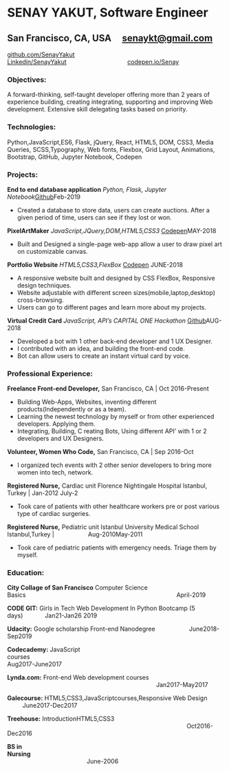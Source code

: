 
 # SENAY YAKUT, Software Engineer 
## San Francisco, CA, USA &nbsp;&nbsp;&nbsp;  senaykt@gmail.com

[github.com/SenayYakut](https://github.com/SenayYakut)&nbsp;&nbsp;&nbsp;&nbsp;&nbsp;&nbsp;&nbsp;&nbsp;&nbsp;&nbsp;&nbsp;&nbsp;&nbsp;&nbsp;&nbsp;&nbsp;&nbsp;&nbsp;&nbsp;&nbsp;&nbsp;&nbsp;&nbsp;&nbsp;&nbsp;&nbsp;&nbsp;&nbsp;&nbsp;&nbsp;&nbsp;&nbsp;&nbsp;&nbsp;&nbsp;
[Linkedin/SenayYakut](https://www.linkedin.com/in/senaykt/)&nbsp;&nbsp;&nbsp;&nbsp;&nbsp;&nbsp;&nbsp;&nbsp;&nbsp;&nbsp;&nbsp;&nbsp;&nbsp;&nbsp;&nbsp;&nbsp;&nbsp;&nbsp;&nbsp;&nbsp;&nbsp;&nbsp;&nbsp;&nbsp;&nbsp;&nbsp;&nbsp;&nbsp;&nbsp;&nbsp;&nbsp;&nbsp;&nbsp;&nbsp;&nbsp; 
[codepen.io/Senay](https://codepen.io/Shenay/pen/PeaNpV)


### __Objectives:__

A forward-thinking, self-taught developer offering more than 2 years of experience building, creating integrating, supporting and improving Web development. Extensive skill delegating tasks based on priority.

### __Technologies:__

Python,JavaScript,ES6, Flask, jQuery, React, HTML5, DOM, CSS3, Media Queries, SCSS,Typography, Web fonts, Flexbox, Grid Layout, Animations, Bootstrap, GitHub, Jupyter Notebook, Codepen

### __Projects:__

__End to end database application__ 
*Python, Flask, Jupyter Notebook*[Github](https://github.com/SenayYakut/End_to_end_database_application)Feb-2019

* Created a database to store data, users can create auctions. After a given period of time, users can see if they lost or won. 

__PixelArtMaker__ *JavaScript,JQuery,DOM,HTML5,CSS3* [Codepen](https://codepen.io/Shenay/pen/BrdMNo)MAY-2018

* Built and Designed a single-page web-app allow a user to draw pixel art on customizable canvas.

__Portfolio Website__ *HTML5,CSS3,FlexBox* [Codepen](https://codepen.io/Shenay/pen/PeaNpV) JUNE-2018 

* A responsive website built and designed by CSS FlexBox, Responsive design techniques.
* Website adjustable with different screen sizes(mobile,laptop,desktop) cross-browsing.
* Users can go to different pages and learn more about my projects.

__Virtual Credit Card__ *JavaScript, API’s CAPITAL ONE Hackathon* [Github](https://github.com/SenayYakut/sundayJam)AUG-2018 

* Developed a bot with 1 other back-end developer and 1 UX Designer.
* I contributed with an idea, and building the front-end code.
* Bot can allow users to create an instant virtual card by voice.

### __Professional Experience:__

__Freelance Front-end Developer,__ San Francisco, CA | Oct 2016-Present

* Building Web-Apps, Websites, inventing different products(Independently or as a team).
* Learning the newest technology by myself or from other experienced developers. Applying them.
* Integrating, Building, C​​ reating Bots, Using different API’ with 1 or 2 developers and UX Designers.

__Volunteer, Women Who Code,__ San Francisco, CA | Sep 2016-Oct 

* I organized tech events with 2 other senior developers to bring more women into tech, network.

__Registered Nurse,__ Cardiac unit Florence Nightingale Hospital Istanbul, Turkey | Jan-2012 July-2

* Took care of patients with other healthcare workers pre or post various type of cardiac surgeries.

__Registered Nurse,__ Pediatric unit Istanbul University Medical School Istanbul,Turkey | &nbsp;&nbsp;&nbsp;&nbsp;&nbsp;&nbsp;&nbsp;&nbsp;&nbsp;&nbsp;&nbsp;&nbsp;&nbsp;&nbsp;&nbsp;&nbsp;&nbsp;&nbsp;&nbsp;Aug-2010May-2011

* Took care of pediatric patients with emergency needs. Triage them by myself.

### __Education:__

__City Collage of San Francisco__&nbsp;Computer Science Basics&nbsp;&nbsp;&nbsp;&nbsp;&nbsp;&nbsp;&nbsp;&nbsp;&nbsp;&nbsp;&nbsp;&nbsp;&nbsp;&nbsp;&nbsp;&nbsp;&nbsp;&nbsp;&nbsp;&nbsp;&nbsp;&nbsp;&nbsp;&nbsp;&nbsp;&nbsp;&nbsp;&nbsp;&nbsp;&nbsp;&nbsp;&nbsp;&nbsp;&nbsp;&nbsp;&nbsp;&nbsp;&nbsp;&nbsp;&nbsp;&nbsp;&nbsp;&nbsp;&nbsp;&nbsp;&nbsp;&nbsp;&nbsp;&nbsp;&nbsp;&nbsp;&nbsp;&nbsp;&nbsp;&nbsp;&nbsp;&nbsp;&nbsp;&nbsp;&nbsp;&nbsp;&nbsp;&nbsp;&nbsp;&nbsp;&nbsp;&nbsp;&nbsp;&nbsp;&nbsp;&nbsp;&nbsp;&nbsp;&nbsp;&nbsp;&nbsp;&nbsp;&nbsp;&nbsp;&nbsp;&nbsp;&nbsp;&nbsp;&nbsp;&nbsp;&nbsp;&nbsp;&nbsp;&nbsp;April-2019

__CODE GIT:__&nbsp;Girls in Tech Web Development In Python Bootcamp (5 days)&nbsp;&nbsp;&nbsp;&nbsp;&nbsp;&nbsp;&nbsp;&nbsp;&nbsp;&nbsp;&nbsp;&nbsp;&nbsp;Jan21-Jan26 2019

__Udacity:__&nbsp;Google scholarship Front-end Nanodegree&nbsp;&nbsp;&nbsp;&nbsp;&nbsp;&nbsp;&nbsp;&nbsp;&nbsp;&nbsp;&nbsp;&nbsp;&nbsp;&nbsp;&nbsp;&nbsp;&nbsp;&nbsp;&nbsp;&nbsp;June2018-Sep2019

__Codecademy:__&nbsp;JavaScript courses&nbsp;&nbsp;&nbsp;&nbsp;&nbsp;&nbsp;&nbsp;&nbsp;&nbsp;&nbsp;&nbsp;&nbsp;&nbsp;&nbsp;&nbsp;&nbsp;&nbsp;&nbsp;&nbsp;&nbsp;&nbsp;&nbsp;&nbsp;&nbsp;&nbsp;&nbsp;&nbsp;&nbsp;&nbsp;&nbsp;&nbsp;&nbsp;&nbsp;&nbsp;&nbsp;&nbsp;&nbsp;&nbsp;&nbsp;&nbsp;&nbsp;&nbsp;&nbsp;&nbsp;&nbsp;&nbsp;&nbsp;&nbsp;&nbsp;&nbsp;&nbsp;&nbsp;&nbsp;&nbsp;&nbsp;&nbsp;&nbsp;&nbsp;&nbsp;&nbsp;&nbsp;&nbsp;&nbsp;&nbsp;&nbsp;&nbsp;&nbsp;&nbsp;&nbsp;&nbsp;&nbsp;&nbsp;&nbsp;&nbsp;&nbsp;&nbsp;&nbsp;&nbsp;&nbsp;&nbsp;&nbsp;&nbsp;&nbsp;&nbsp;&nbsp;&nbsp;&nbsp;&nbsp;&nbsp;&nbsp;&nbsp;&nbsp;&nbsp;&nbsp;&nbsp;&nbsp;&nbsp;&nbsp;&nbsp;&nbsp;&nbsp;&nbsp;&nbsp;&nbsp;&nbsp;&nbsp;&nbsp;&nbsp;&nbsp;&nbsp;&nbsp;&nbsp;&nbsp;&nbsp;Aug2017-June2017

__Lynda.com:__&nbsp;Front-end Web development courses  &nbsp;&nbsp;&nbsp;&nbsp;&nbsp;&nbsp;&nbsp;&nbsp;&nbsp;&nbsp;&nbsp;&nbsp;&nbsp;&nbsp;&nbsp;&nbsp;&nbsp;&nbsp;&nbsp;&nbsp;&nbsp;&nbsp;&nbsp;&nbsp;&nbsp;&nbsp;&nbsp;&nbsp;&nbsp;&nbsp;&nbsp;&nbsp;&nbsp;&nbsp;&nbsp;&nbsp;&nbsp;&nbsp;&nbsp;&nbsp;&nbsp;&nbsp;&nbsp;&nbsp;&nbsp;&nbsp;&nbsp;&nbsp;&nbsp;&nbsp;&nbsp;&nbsp;&nbsp;&nbsp;&nbsp;&nbsp;&nbsp;&nbsp;&nbsp;&nbsp;&nbsp;&nbsp;&nbsp;&nbsp;&nbsp;&nbsp;&nbsp;&nbsp;&nbsp;&nbsp;&nbsp;&nbsp;&nbsp;&nbsp;&nbsp;&nbsp;&nbsp;&nbsp;&nbsp;&nbsp;&nbsp;&nbsp;&nbsp;&nbsp;&nbsp;&nbsp;&nbsp;&nbsp;Jan2017-May2017

__Galecourse:__&nbsp;HTML5,CSS3,JavaScriptcourses,Responsive Web Design &nbsp;&nbsp;&nbsp;&nbsp;&nbsp;&nbsp;&nbsp;&nbsp;&nbsp;June2017-Dec2017 

__Treehouse:__&nbsp;IntroductionHTML5,CSS3  &nbsp;&nbsp;&nbsp;&nbsp;&nbsp;&nbsp;&nbsp;&nbsp;&nbsp;&nbsp;&nbsp;&nbsp;&nbsp;&nbsp;&nbsp;&nbsp;&nbsp;&nbsp;&nbsp;&nbsp;&nbsp;&nbsp;&nbsp;&nbsp;&nbsp;&nbsp;&nbsp;&nbsp;&nbsp;&nbsp;&nbsp;&nbsp;&nbsp;&nbsp;&nbsp;&nbsp;&nbsp;&nbsp;&nbsp;&nbsp;&nbsp;&nbsp;&nbsp;&nbsp;&nbsp;&nbsp;&nbsp;&nbsp;&nbsp;&nbsp;&nbsp;&nbsp;&nbsp;&nbsp;&nbsp;&nbsp;&nbsp;&nbsp;&nbsp;&nbsp;&nbsp;&nbsp;&nbsp;&nbsp;&nbsp;&nbsp;&nbsp;&nbsp;&nbsp;&nbsp;&nbsp;&nbsp;&nbsp;&nbsp;&nbsp;&nbsp;&nbsp;&nbsp;&nbsp;&nbsp;&nbsp;&nbsp;&nbsp;&nbsp;&nbsp;&nbsp;&nbsp;&nbsp;&nbsp;&nbsp;&nbsp;&nbsp;&nbsp;&nbsp;&nbsp;&nbsp;&nbsp;&nbsp;&nbsp;&nbsp;&nbsp;&nbsp;&nbsp;&nbsp;&nbsp;&nbsp;Oct2016-Dec2016

__BS in Nursing__&nbsp;&nbsp;&nbsp;&nbsp;&nbsp;&nbsp;&nbsp;&nbsp;&nbsp;&nbsp;&nbsp;&nbsp;&nbsp;&nbsp;&nbsp;&nbsp;&nbsp;&nbsp;&nbsp;&nbsp;&nbsp;&nbsp;&nbsp;&nbsp;&nbsp;&nbsp;&nbsp;&nbsp;&nbsp;&nbsp;&nbsp;&nbsp;&nbsp;&nbsp;&nbsp;&nbsp;&nbsp;&nbsp;&nbsp;&nbsp;&nbsp;&nbsp;&nbsp;&nbsp;&nbsp;&nbsp;&nbsp;&nbsp;&nbsp;&nbsp;&nbsp;&nbsp;&nbsp;&nbsp;&nbsp;&nbsp;&nbsp;&nbsp;&nbsp;&nbsp;&nbsp;&nbsp;&nbsp;&nbsp;&nbsp;&nbsp;&nbsp;&nbsp;&nbsp;&nbsp;&nbsp;&nbsp;&nbsp;&nbsp;&nbsp;&nbsp;&nbsp;&nbsp;&nbsp;&nbsp;&nbsp;&nbsp;&nbsp;&nbsp;&nbsp;&nbsp;&nbsp;&nbsp;&nbsp;&nbsp;&nbsp;&nbsp;&nbsp;&nbsp;&nbsp;&nbsp;&nbsp;&nbsp;&nbsp;&nbsp;&nbsp;&nbsp;&nbsp;&nbsp;&nbsp;&nbsp;&nbsp;&nbsp;&nbsp;&nbsp;&nbsp;&nbsp;&nbsp;&nbsp;&nbsp;&nbsp;&nbsp;&nbsp;&nbsp;&nbsp;&nbsp;&nbsp;&nbsp;&nbsp;&nbsp;&nbsp;&nbsp;&nbsp;&nbsp;&nbsp;&nbsp;&nbsp;&nbsp;&nbsp;&nbsp;&nbsp;&nbsp;&nbsp;&nbsp;&nbsp;&nbsp;&nbsp;&nbsp;&nbsp;&nbsp;&nbsp;&nbsp;&nbsp;&nbsp;&nbsp;&nbsp;&nbsp;&nbsp;&nbsp;&nbsp;&nbsp;&nbsp;&nbsp;&nbsp;&nbsp;&nbsp;June-2006


